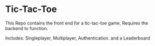# Tic-Tac-Toe

This Repo contains the front end for a tic-tac-toe game. Requires the backend to function.

Includes: Singleplayer, Multiplayer, Authentication. and a Leaderboard
